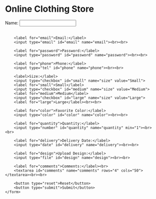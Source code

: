<!DOCTYPE html>
<html lang="en">
<head>
    <meta charset="UTF-8">
    <meta name="viewport" content="width=device-width, initial-scale=1.0">
    <title>Online Clothing Store</title>
</head>
<body>
    <h1>Online Clothing Store</h1>
    <form action="#" method="post">
        <label for="name">Name:</label>
        <input type="text" id="name" name="name"><br><br>

        <label for="email">Email:</label>
        <input type="email" id="email" name="email"><br><br>

        <label for="password">Password:</label>
        <input type="password" id="password" name="password"><br><br>

        <label for="phone">Phone:</label>
        <input type="tel" id="phone" name="phone"><br><br>

        <label>Size:</label>
        <input type="checkbox" id="small" name="size" value="Small">
        <label for="small">Small</label>
        <input type="checkbox" id="medium" name="size" value="Medium">
        <label for="medium">Medium</label>
        <input type="checkbox" id="large" name="size" value="Large">
        <label for="large">Large</label><br><br>

        <label for="color">Favorite Color:</label>
        <input type="color" id="color" name="color"><br><br>

        <label for="quantity">Quantity:</label>
        <input type="number" id="quantity" name="quantity" min="1"><br><br>

        <label for="delivery">Delivery Date:</label>
        <input type="date" id="delivery" name="delivery"><br><br>

        <label for="design">Upload Design:</label>
        <input type="file" id="design" name="design"><br><br>

        <label for="comments">Comments:</label><br>
        <textarea id="comments" name="comments" rows="4" cols="50"></textarea><br><br>

        <button type="reset">Reset</button>
        <button type="submit">Submit</button>
    </form>
</body>
</html>

